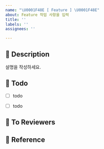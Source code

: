 ```yaml
---
name: "\U0001F48E [ Feature ] \U0001F48E"
about: Feature 작업 사항을 입력
title: ''
labels: ''
assignees: ''

---
```


## 📝 Description
설명을 작성하세요.

## 📍 Todo
- [ ] todo
- [ ] todo


## 📢 To Reviewers


## 🔗 Reference
